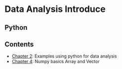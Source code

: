 # Data Analysis Introduce

## Python

## Contents

- [Chapter 2](./chapter-2_examples_using_python_for_data_analysis.ipynb): Examples using python for data analysis
- [Chapter 4](./chapter-4_numpy_basics_array_n_vector.ipynb): Numpy basics Array and Vector
